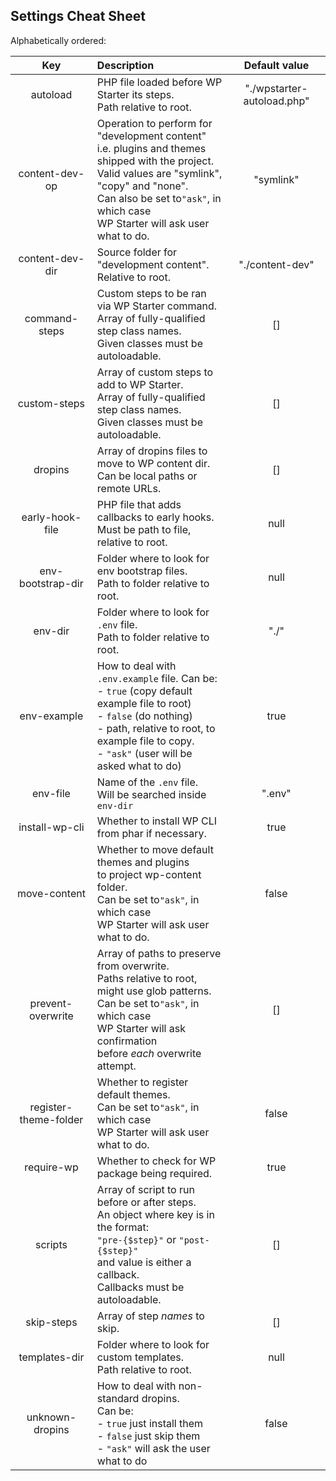 ## Settings Cheat Sheet

Alphabetically ordered:

|          Key          | Description                                                  |       Default value        |
| :-------------------: | :----------------------------------------------------------- | :------------------------: |
|       autoload        | PHP file loaded before WP Starter its steps.<br />Path relative to root. | "./wpstarter-autoload.php" |
|    content-dev-op     | Operation to perform for "development content"<br />i.e. plugins and themes shipped with the project.<br />Valid values are "symlink", "copy" and "none".<br />Can also be set to`"ask"`, in which case<br />WP Starter will ask user what to do. |         "symlink"          |
|    content-dev-dir    | Source folder for "development content".<br />Relative to root. |      "./content-dev"       |
|     command-steps     | Custom steps to be ran via WP Starter command.<br />Array of fully-qualified step class names.<br />Given classes must be autoloadable. |             []             |
|     custom-steps      | Array of custom steps to add to WP Starter.<br />Array of fully-qualified step class names.<br />Given classes must be autoloadable. |             []             |
|        dropins        | Array of dropins files to move to WP content dir.<br />Can be local paths or remote URLs. |             []             |
|    early-hook-file    | PHP file that adds callbacks to early hooks.<br />Must be path to file, relative to root.<br /> |            null            |
|   env-bootstrap-dir   | Folder where to look for env bootstrap files.<br />Path to folder relative to root. |            null            |
|        env-dir        | Folder where to look for `.env` file.<br />Path to folder relative to root. |            "./"            |
|      env-example      | How to deal with `.env.example` file. Can be:<br />- `true` (copy default example file to root)<br />- `false` (do nothing)<br />- path, relative to root, to example file to copy.<br />- `"ask"` (user will be asked what to do) |            true            |
|       env-file        | Name of the `.env` file.<br />Will be searched inside `env-dir` |           ".env"           |
|    install-wp-cli     | Whether to install WP CLI from phar if necessary.            |            true            |
|     move-content      | Whether to move default themes and plugins<br />to project wp-content folder.<br />Can be set to`"ask"`, in which case<br />WP Starter will ask user what to do. |           false            |
|   prevent-overwrite   | Array of paths to preserve from overwrite.<br />Paths relative to root, might use glob patterns.<br />Can be set to`"ask"`, in which case<br />WP Starter will ask confirmation<br />before *each* overwrite attempt. |             []             |
| register-theme-folder | Whether to register default themes.<br />Can be set to`"ask"`, in which case<br />WP Starter will ask user what to do. |           false            |
|      require-wp       | Whether to check for WP package being required.              |            true            |
|        scripts        | Array of script to run before or after steps.<br />An object where key is in the format:<br /> `"pre-{$step}"` or `"post-{$step}"`<br />and value is either a callback.<br />Callbacks must be autoloadable. |             []             |
|      skip-steps       | Array of step *names* to skip.                               |             []             |
|     templates-dir     | Folder where to look for custom templates.<br />Path relative to root. |            null            |
|    unknown-dropins    | How to deal with non-standard dropins.<br />Can be:<br />- `true` just install them<br />- `false` just skip them<br />- `"ask"` will ask the user what to do |           false            |

